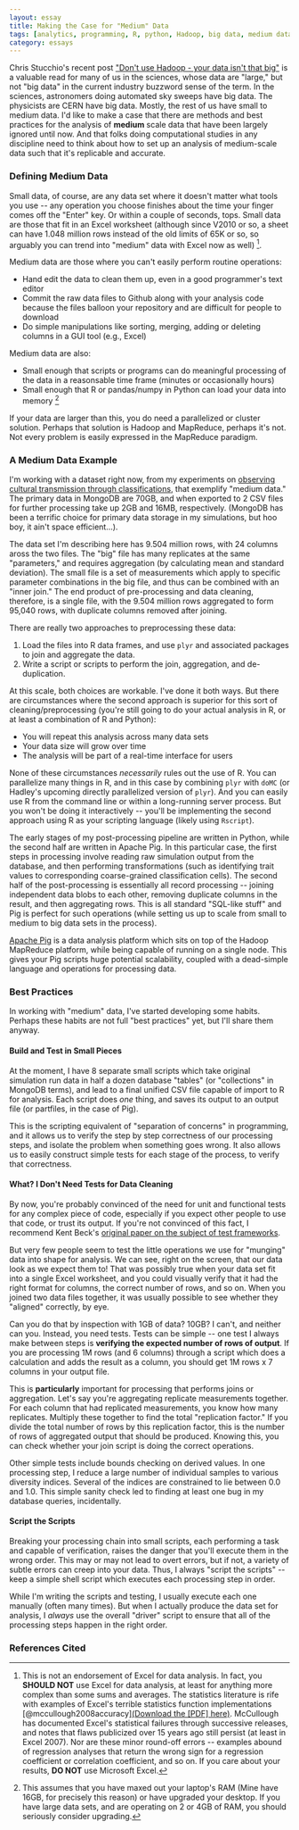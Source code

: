 ```yaml
---
layout: essay
title: Making the Case for "Medium" Data
tags: [analytics, programming, R, python, Hadoop, big data, medium data]
category: essays 
---
```

Chris Stucchio's recent post ["Don't use Hadoop - your data isn't that big"](http://www.chrisstucchio.com/blog/2013/hadoop_hatred.html) is a valuable read for many of us in the sciences, whose data are "large," but not "big data" in the current industry buzzword sense of the term.  In the sciences, astronomers doing automated sky sweeps have big data.  The physicists are CERN have big data.  Mostly, the rest of us have small to medium data.  I'd like to make a case that there are methods and best practices for the analysis of **medium** scale data that have been largely ignored until now.  And that folks doing computational studies in any discipline need to think about how to set up an analysis of medium-scale data such that it's replicable and accurate.  

### Defining Medium Data ###

Small data, of course, are any data set where it doesn't matter what tools you use -- any operation you choose finishes about the time your finger comes off the "Enter" key.  Or within a couple of seconds, tops.  Small data are those that fit in an Excel worksheet (although since V2010 or so, a sheet can have 1.048 million rows instead of the old limits of 65K or so, so arguably you can trend into "medium" data with Excel now as well) [^1].   

Medium data are those where you can't easily perform routine operations:

* Hand edit the data to clean them up, even in a good programmer's text editor
* Commit the raw data files to Github along with your analysis code because the files balloon your repository and are difficult for people to download
* Do simple manipulations like sorting, merging, adding or deleting columns in a GUI tool (e.g., Excel) 
 
Medium data are also: 

* Small enough that scripts or programs can do meaningful processing of the data in a reasonsable time frame (minutes or occasionally hours)
* Small enough that R or pandas/numpy in Python can load your data into memory [^2]

If your data are larger than this, you do need a parallelized or cluster solution.  Perhaps that solution is Hadoop and MapReduce, perhaps it's not.  Not every problem is easily expressed in the MapReduce paradigm.  


### A Medium Data Example ###

I'm working with a dataset right now, from my experiments on [observing cultural transmission through classifications](http://localhost:4000/tag/classification.html), that exemplify "medium data."  The primary data in MongoDB are 70GB, and when exported to 2 CSV files for further processing take up 2GB and 16MB, respectively.  (MongoDB has been a terrific choice for primary data storage in my simulations, but hoo boy, it ain't space efficient...).  

The data set I'm describing here has 9.504 million rows, with 24 columns aross the two files.  The "big" file has many replicates at the same "parameters," and requires aggregation (by calculating mean and standard deviation).  The small file is a set of measurements which apply to specific parameter combinations in the big file, and thus can be combined with an "inner join."  The end product of pre-processing and data cleaning, therefore, is a single file, with the 9.504 million rows aggregated to form 95,040 rows, with duplicate columns removed after joining.  

There are really two approaches to preprocessing these data:

1.  Load the files into R data frames, and use `plyr` and associated packages to join and aggregate the data.  
2.  Write a script or scripts to perform the join, aggregation, and de-duplication.  

At this scale, both choices are workable.  I've done it both ways.  But there are circumstances where the second approach is superior for this sort of cleaning/preprocessing (you're still going to do your actual analysis in R, or at least a combination of R and Python):

* You will repeat this analysis across many data sets
* Your data size will grow over time
* The analysis will be part of a real-time interface for users

None of these circumstances _necessarily_ rules out the use of R.  You can parallelize many things in R, and in this case by combining `plyr` with `doMC` (or Hadley's upcoming directly parallelized version of `plyr`).  And you can easily use R from the command line or within a long-running server process.  But you won't be doing it interactively -- you'll be implementing the second approach using R as your scripting language (likely using `Rscript`).  

The early stages of my post-processing pipeline are written in Python, while the second half are written in Apache Pig.  In this particular case, the first steps in processing involve reading raw simulation output from the database, and then performing transformations (such as identifying trait values to corresponding coarse-grained classification cells).  The second half of the post-processing is essentially all record processing -- joining independent data blobs to each other, removing duplicate columns in the result, and then aggregating rows.  This is all standard "SQL-like stuff" and Pig is perfect for such operations (while setting us up to scale from small to medium to big data sets in the process).  

[Apache Pig](http://pig.apache.org/) is a data analysis platform which sits on top of the Hadoop MapReduce platform, while being capable of running on a single node.  This gives your Pig scripts huge potential scalability, coupled with a dead-simple language and operations for processing data.  

### Best Practices ###

In working with "medium" data, I've started developing some habits.  Perhaps these habits are not full "best practices" yet, but I'll share them anyway.

#### Build and Test in Small Pieces ####

At the moment, I have 8 separate small scripts which take original simulation run data in half a dozen database "tables" (or "collections" in MongoDB terms), and lead to a final unified CSV file capable of import to R for analysis.  Each script does _one_ thing, and saves its output to an output file (or partfiles, in the case of Pig).  

This is the scripting equivalent of "separation of concerns" in programming, and it allows us to verify the step by step correctness of our processing steps, and isolate the problem when something goes wrong. It also allows us to easily construct simple tests for each stage of the process, to verify that correctness.

#### What?  I Don't Need Tests for Data Cleaning ####

By now, you're probably convinced of the need for unit and functional tests for any complex piece of code, especially if you expect other people to use that code, or trust its output.  If you're not convinced of this fact, I recommend Kent Beck's [original paper on the subject of test frameworks](http://www.xprogramming.com/testfram.htm). 

But very few people seem to test the little operations we use for "munging" data into shape for analysis.  We can see, right on the screen, that our data look as we expect them to!  That was possibly true when your data set fit into a single Excel worksheet, and you could visually verify that it had the right format for columns, the correct number of rows, and so on.  When you joined two data files together, it was usually possible to see whether they "aligned" correctly, by eye.  

Can you do that by inspection with 1GB of data?  10GB?  I can't, and neither can you.  Instead, you need tests.  Tests can be simple -- one test I always make between steps is **verifying the expected number of rows of output**.  If you are processing 1M rows (and 6 columns) through a script which does a calculation and adds the result as a column, you should get 1M rows x 7 columns in your output file.  

This is **particularly** important for processing that performs joins or aggregation.  Let's say you're aggregating replicate measurements together.  For each column that had replicated measurements, you know how many replicates.  Multiply these together to find the total "replication factor."  If you divide the total number of rows by this replication factor, this is the number of rows of aggregated output that should be produced.  Knowing this, you can check whether your join script is doing the correct operations.  

Other simple tests include bounds checking on derived values.  In one processing step, I reduce a large number of individual samples to various diversity indices.  Several of the indices are constrained to lie between 0.0 and 1.0.  This simple sanity check led to finding at least one bug in my database queries, incidentally. 

#### Script the Scripts ####

Breaking your processing chain into small scripts, each performing a task and capable of verification, raises the danger that you'll execute them in the wrong order.  This may or may not lead to overt errors, but if not, a variety of subtle errors can creep into your data.  Thus, I always "script the scripts" -- keep a simple shell script which executes each processing step in order.  

While I'm writing the scripts and testing, I usually execute each one manually (often many times).  But when I actually produce the data set for analysis, I *always* use the overall "driver" script to ensure that all of the processing steps happen in the right order.  


### References Cited ###




[^1]:  This is not an endorsement of Excel for data analysis.  In fact, you **SHOULD NOT** use Excel for data analysis, at least for anything more complex than some sums and averages.  The statistics literature is rife with examples of Excel's terrible statistics function implementations [@mccullough2008accuracy][(Download the [PDF] here)](http://www.pages.drexel.edu/~bdm25/excel2007.pdf).  McCullough has documented Excel's statistical failures through successive releases, and notes that flaws publicized over 15 years ago still persist (at least in Excel 2007).  Nor are these minor round-off errors -- examples abound of regression analyses that return the wrong sign for a regression coefficient or correlation coefficient, and so on.  If you care about your results, **DO NOT** use Microsoft Excel.   

[^2]:  This assumes that you have maxed out your laptop's RAM (Mine have 16GB, for precisely this reason) or have upgraded your desktop.  If you have large data sets, and are operating on 2 or 4GB of RAM, you should seriously consider upgrading.  


